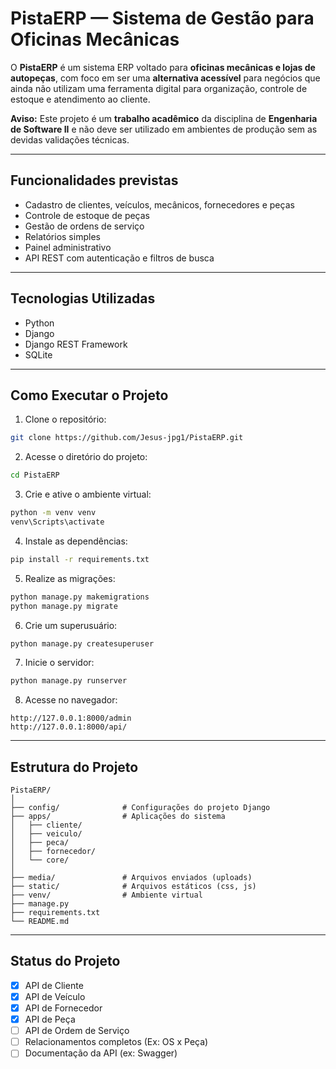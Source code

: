 # PistaERP — Sistema de Gestão para Oficinas Mecânicas

O **PistaERP** é um sistema ERP voltado para **oficinas mecânicas e lojas de autopeças**, com foco em ser uma **alternativa acessível** para negócios que ainda não utilizam uma ferramenta digital para organização, controle de estoque e atendimento ao cliente.

**Aviso:** Este projeto é um **trabalho acadêmico** da disciplina de **Engenharia de Software II** e não deve ser utilizado em ambientes de produção sem as devidas validações técnicas.

---

##  Funcionalidades previstas

- Cadastro de clientes, veículos, mecânicos, fornecedores e peças
- Controle de estoque de peças
- Gestão de ordens de serviço
- Relatórios simples
- Painel administrativo
- API REST com autenticação e filtros de busca

---

##  Tecnologias Utilizadas

- Python
- Django
- Django REST Framework
- SQLite

---

##  Como Executar o Projeto

1. Clone o repositório:
```bash
git clone https://github.com/Jesus-jpg1/PistaERP.git
```

2. Acesse o diretório do projeto:

```bash
cd PistaERP
```

3. Crie e ative o ambiente virtual:

```bash
python -m venv venv
venv\Scripts\activate
```

4. Instale as dependências:

```bash
pip install -r requirements.txt
```

5. Realize as migrações:

```bash
python manage.py makemigrations
python manage.py migrate
```

6. Crie um superusuário:

```bash
python manage.py createsuperuser
```

7. Inicie o servidor:

```bash
python manage.py runserver
```

8. Acesse no navegador:

```
http://127.0.0.1:8000/admin
http://127.0.0.1:8000/api/
```

---

##  Estrutura do Projeto

```
PistaERP/
│
├── config/              # Configurações do projeto Django
├── apps/                # Aplicações do sistema
│   ├── cliente/
│   ├── veiculo/
│   ├── peca/
│   ├── fornecedor/
│   └── core/
│
├── media/               # Arquivos enviados (uploads)
├── static/              # Arquivos estáticos (css, js)
├── venv/                # Ambiente virtual
├── manage.py
├── requirements.txt
└── README.md
```

---

##  Status do Projeto

* [x] API de Cliente
* [x] API de Veículo
* [x] API de Fornecedor
* [x] API de Peça
* [ ] API de Ordem de Serviço
* [ ] Relacionamentos completos (Ex: OS x Peça)
* [ ] Documentação da API (ex: Swagger)
